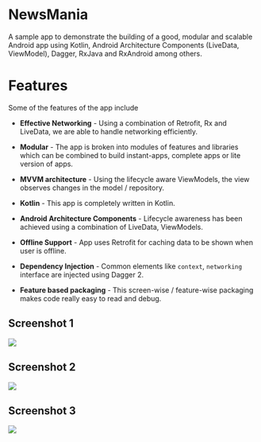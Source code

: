 # NewsMania
A sample app to demonstrate the building of a good, modular and scalable Android app using Kotlin, Android Architecture Components (LiveData, ViewModel), Dagger, RxJava and RxAndroid among others.

# Features
Some of the features of the app include

- **Effective Networking** - Using a combination of Retrofit, Rx and LiveData, we are able to handle networking efficiently.

- **Modular** - The app is broken into modules of features and libraries which can be combined to build instant-apps, complete apps or lite version of apps.

- **MVVM architecture** - Using the lifecycle aware ViewModels, the view observes changes in the model / repository.

- **Kotlin** - This app is completely written in Kotlin.

- **Android Architecture Components** - Lifecycle awareness has been achieved using a combination of LiveData, ViewModels.

 - **Offline Support** - App uses Retrofit for caching data to be shown when user is offline.

 - **Dependency Injection** - Common elements like `context`, `networking` interface are injected using Dagger 2.

 - **Feature based packaging** - This screen-wise / feature-wise packaging makes code really easy to read and debug.



## Screenshot 1
<img src="https://github.com/abhishekdubey331/Android-Task/blob/master/screens/screen_1.jpg">

## Screenshot 2
<img src="https://github.com/abhishekdubey331/Android-Task/blob/master/screens/screen_2.jpg">

## Screenshot 3
<img src="https://github.com/abhishekdubey331/Android-Task/blob/master/screens/screen_3.jpg">



